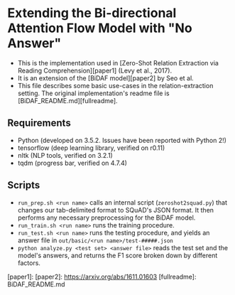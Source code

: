 # Extending the Bi-directional Attention Flow Model with "No Answer"

- This is the implementation used in [Zero-Shot Relation Extraction via Reading Comprehension][paper1] (Levy et al., 2017).
- It is an extension of the [BiDAF model][paper2] by Seo et al.
- This file describes some basic use-cases in the relation-extraction setting.  The original implementation's readme file is [BiDAF_README.md][fullreadme].

## Requirements
- Python (developed on 3.5.2. Issues have been reported with Python 2!)
- tensorflow (deep learning library, verified on r0.11)
- nltk (NLP tools, verified on 3.2.1)
- tqdm (progress bar, verified on 4.7.4)

## Scripts
- `run_prep.sh <run name>` calls an internal script (`zeroshot2squad.py`) that changes our tab-delimited format to SQuAD's JSON format. It then performs any necessary preprocessing for the BiDAF model.
- `run_train.sh <run name>` runs the training procedure.
- `run_test.sh <run name>` runs the testing procedure, and yields an answer file in `out/basic/<run name>/test-#####.json`
- `python analyze.py <test set> <answer file>` reads the test set and the model's answers, and returns the F1 score broken down by different factors.


[paper1]: 
[paper2]: https://arxiv.org/abs/1611.01603
[fullreadme]: BiDAF_README.md

